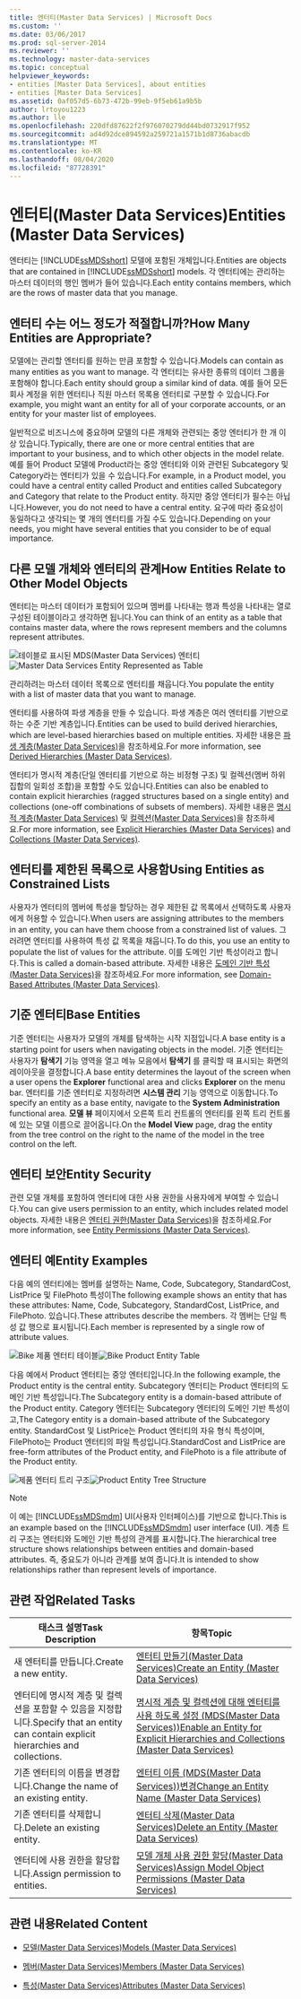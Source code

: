 ```yaml
---
title: 엔터티(Master Data Services) | Microsoft Docs
ms.custom: ''
ms.date: 03/06/2017
ms.prod: sql-server-2014
ms.reviewer: ''
ms.technology: master-data-services
ms.topic: conceptual
helpviewer_keywords:
- entities [Master Data Services], about entities
- entities [Master Data Services]
ms.assetid: 0af057d5-6b73-472b-99eb-9f5eb61a9b5b
author: lrtoyou1223
ms.author: lle
ms.openlocfilehash: 220dfd87622f2f976070279dd44bd0732917f952
ms.sourcegitcommit: ad4d92dce894592a259721a1571b1d8736abacdb
ms.translationtype: MT
ms.contentlocale: ko-KR
ms.lasthandoff: 08/04/2020
ms.locfileid: "87728391"
---
```

# <a name="entities-master-data-services"></a><span data-ttu-id="328ce-102">엔터티(Master Data Services)</span><span class="sxs-lookup"><span data-stu-id="328ce-102">Entities (Master Data Services)</span></span>
  <span data-ttu-id="328ce-103">엔터티는 [!INCLUDE[ssMDSshort](../includes/ssmdsshort-md.md)] 모델에 포함된 개체입니다.</span><span class="sxs-lookup"><span data-stu-id="328ce-103">Entities are objects that are contained in [!INCLUDE[ssMDSshort](../includes/ssmdsshort-md.md)] models.</span></span> <span data-ttu-id="328ce-104">각 엔터티에는 관리하는 마스터 데이터의 행인 멤버가 들어 있습니다.</span><span class="sxs-lookup"><span data-stu-id="328ce-104">Each entity contains members, which are the rows of master data that you manage.</span></span>  
  
## <a name="how-many-entities-are-appropriate"></a><span data-ttu-id="328ce-105">엔터티 수는 어느 정도가 적절합니까?</span><span class="sxs-lookup"><span data-stu-id="328ce-105">How Many Entities are Appropriate?</span></span>  
 <span data-ttu-id="328ce-106">모델에는 관리할 엔터티를 원하는 만큼 포함할 수 있습니다.</span><span class="sxs-lookup"><span data-stu-id="328ce-106">Models can contain as many entities as you want to manage.</span></span> <span data-ttu-id="328ce-107">각 엔터티는 유사한 종류의 데이터 그룹을 포함해야 합니다.</span><span class="sxs-lookup"><span data-stu-id="328ce-107">Each entity should group a similar kind of data.</span></span> <span data-ttu-id="328ce-108">예를 들어 모든 회사 계정을 위한 엔터티나 직원 마스터 목록용 엔터티로 구분할 수 있습니다.</span><span class="sxs-lookup"><span data-stu-id="328ce-108">For example, you might want an entity for all of your corporate accounts, or an entity for your master list of employees.</span></span>  
  
 <span data-ttu-id="328ce-109">일반적으로 비즈니스에 중요하며 모델의 다른 개체와 관련되는 중앙 엔터티가 한 개 이상 있습니다.</span><span class="sxs-lookup"><span data-stu-id="328ce-109">Typically, there are one or more central entities that are important to your business, and to which other objects in the model relate.</span></span> <span data-ttu-id="328ce-110">예를 들어 Product 모델에 Product라는 중앙 엔터티와 이와 관련된 Subcategory 및 Category라는 엔터티가 있을 수 있습니다.</span><span class="sxs-lookup"><span data-stu-id="328ce-110">For example, in a Product model, you could have a central entity called Product and entities called Subcategory and Category that relate to the Product entity.</span></span> <span data-ttu-id="328ce-111">하지만 중앙 엔터티가 필수는 아닙니다.</span><span class="sxs-lookup"><span data-stu-id="328ce-111">However, you do not need to have a central entity.</span></span> <span data-ttu-id="328ce-112">요구에 따라 중요성이 동일하다고 생각되는 몇 개의 엔터티를 가질 수도 있습니다.</span><span class="sxs-lookup"><span data-stu-id="328ce-112">Depending on your needs, you might have several entities that you consider to be of equal importance.</span></span>  
  
## <a name="how-entities-relate-to-other-model-objects"></a><span data-ttu-id="328ce-113">다른 모델 개체와 엔터티의 관계</span><span class="sxs-lookup"><span data-stu-id="328ce-113">How Entities Relate to Other Model Objects</span></span>  
 <span data-ttu-id="328ce-114">엔터티는 마스터 데이터가 포함되어 있으며 멤버를 나타내는 행과 특성을 나타내는 열로 구성된 테이블이라고 생각하면 됩니다.</span><span class="sxs-lookup"><span data-stu-id="328ce-114">You can think of an entity as a table that contains master data, where the rows represent members and the columns represent attributes.</span></span>  
  
 <span data-ttu-id="328ce-115">![테이블로 표시된 MDS(Master Data Services) 엔터티](../../2014/master-data-services/media/mds-conc-entity-table.gif "테이블로 표시된 MDS(Master Data Services) 엔터티")</span><span class="sxs-lookup"><span data-stu-id="328ce-115">![Master Data Services Entity Represented as Table](../../2014/master-data-services/media/mds-conc-entity-table.gif "Master Data Services Entity Represented as Table")</span></span>  
  
 <span data-ttu-id="328ce-116">관리하려는 마스터 데이터 목록으로 엔터티를 채웁니다.</span><span class="sxs-lookup"><span data-stu-id="328ce-116">You populate the entity with a list of master data that you want to manage.</span></span>  
  
 <span data-ttu-id="328ce-117">엔터티를 사용하여 파생 계층을 만들 수 있습니다. 파생 계층은 여러 엔터티를 기반으로 하는 수준 기반 계층입니다.</span><span class="sxs-lookup"><span data-stu-id="328ce-117">Entities can be used to build derived hierarchies, which are level-based hierarchies based on multiple entities.</span></span> <span data-ttu-id="328ce-118">자세한 내용은 [파생 계층&#40;Master Data Services&#41;](derived-hierarchies-master-data-services.md)을 참조하세요.</span><span class="sxs-lookup"><span data-stu-id="328ce-118">For more information, see [Derived Hierarchies &#40;Master Data Services&#41;](derived-hierarchies-master-data-services.md).</span></span>  
  
 <span data-ttu-id="328ce-119">엔터티가 명시적 계층(단일 엔터티를 기반으로 하는 비정형 구조) 및 컬렉션(멤버 하위 집합의 일회성 조합)을 포함할 수도 있습니다.</span><span class="sxs-lookup"><span data-stu-id="328ce-119">Entities can also be enabled to contain explicit hierarchies (ragged structures based on a single entity) and collections (one-off combinations of subsets of members).</span></span> <span data-ttu-id="328ce-120">자세한 내용은 [명시적 계층&#40;Master Data Services&#41;](../../2014/master-data-services/explicit-hierarchies-master-data-services.md) 및 [컬렉션&#40;Master Data Services&#41;](../../2014/master-data-services/collections-master-data-services.md)을 참조하세요.</span><span class="sxs-lookup"><span data-stu-id="328ce-120">For more information, see [Explicit Hierarchies &#40;Master Data Services&#41;](../../2014/master-data-services/explicit-hierarchies-master-data-services.md) and [Collections &#40;Master Data Services&#41;](../../2014/master-data-services/collections-master-data-services.md).</span></span>  
  
## <a name="using-entities-as-constrained-lists"></a><span data-ttu-id="328ce-121">엔터티를 제한된 목록으로 사용함</span><span class="sxs-lookup"><span data-stu-id="328ce-121">Using Entities as Constrained Lists</span></span>  
 <span data-ttu-id="328ce-122">사용자가 엔터티의 멤버에 특성을 할당하는 경우 제한된 값 목록에서 선택하도록 사용자에게 허용할 수 있습니다.</span><span class="sxs-lookup"><span data-stu-id="328ce-122">When users are assigning attributes to the members in an entity, you can have them choose from a constrained list of values.</span></span> <span data-ttu-id="328ce-123">그러려면 엔터티를 사용하여 특성 값 목록을 채웁니다.</span><span class="sxs-lookup"><span data-stu-id="328ce-123">To do this, you use an entity to populate the list of values for the attribute.</span></span> <span data-ttu-id="328ce-124">이를 도메인 기반 특성이라고 합니다.</span><span class="sxs-lookup"><span data-stu-id="328ce-124">This is called a domain-based attribute.</span></span> <span data-ttu-id="328ce-125">자세한 내용은 [도메인 기반 특성&#40;Master Data Services&#41;](../../2014/master-data-services/domain-based-attributes-master-data-services.md)을 참조하세요.</span><span class="sxs-lookup"><span data-stu-id="328ce-125">For more information, see [Domain-Based Attributes &#40;Master Data Services&#41;](../../2014/master-data-services/domain-based-attributes-master-data-services.md).</span></span>  
  
## <a name="base-entities"></a><span data-ttu-id="328ce-126">기준 엔터티</span><span class="sxs-lookup"><span data-stu-id="328ce-126">Base Entities</span></span>  
 <span data-ttu-id="328ce-127">기준 엔터티는 사용자가 모델의 개체를 탐색하는 시작 지점입니다.</span><span class="sxs-lookup"><span data-stu-id="328ce-127">A base entity is a starting point for users when navigating objects in the model.</span></span> <span data-ttu-id="328ce-128">기준 엔터티는 사용자가 **탐색기** 기능 영역을 열고 메뉴 모음에서 **탐색기** 를 클릭할 때 표시되는 화면의 레이아웃을 결정합니다.</span><span class="sxs-lookup"><span data-stu-id="328ce-128">A base entity determines the layout of the screen when a user opens the **Explorer** functional area and clicks **Explorer** on the menu bar.</span></span> <span data-ttu-id="328ce-129">엔터티를 기준 엔터티로 지정하려면 **시스템 관리** 기능 영역으로 이동합니다.</span><span class="sxs-lookup"><span data-stu-id="328ce-129">To specify an entity as a base entity, navigate to the **System Administration** functional area.</span></span> <span data-ttu-id="328ce-130">**모델 뷰** 페이지에서 오른쪽 트리 컨트롤의 엔터티를 왼쪽 트리 컨트롤에 있는 모델 이름으로 끌어옵니다.</span><span class="sxs-lookup"><span data-stu-id="328ce-130">On the **Model View** page, drag the entity from the tree control on the right to the name of the model in the tree control on the left.</span></span>  
  
## <a name="entity-security"></a><span data-ttu-id="328ce-131">엔터티 보안</span><span class="sxs-lookup"><span data-stu-id="328ce-131">Entity Security</span></span>  
 <span data-ttu-id="328ce-132">관련 모델 개체를 포함하여 엔터티에 대한 사용 권한을 사용자에게 부여할 수 있습니다.</span><span class="sxs-lookup"><span data-stu-id="328ce-132">You can give users permission to an entity, which includes related model objects.</span></span> <span data-ttu-id="328ce-133">자세한 내용은 [엔터티 권한&#40;Master Data Services&#41;](../../2014/master-data-services/entity-permissions-master-data-services.md)을 참조하세요.</span><span class="sxs-lookup"><span data-stu-id="328ce-133">For more information, see [Entity Permissions &#40;Master Data Services&#41;](../../2014/master-data-services/entity-permissions-master-data-services.md).</span></span>  
  
## <a name="entity-examples"></a><span data-ttu-id="328ce-134">엔터티 예</span><span class="sxs-lookup"><span data-stu-id="328ce-134">Entity Examples</span></span>  
 <span data-ttu-id="328ce-135">다음 예의 엔터티에는 멤버를 설명하는 Name, Code, Subcategory, StandardCost, ListPrice 및 FilePhoto 특성이</span><span class="sxs-lookup"><span data-stu-id="328ce-135">The following example shows an entity that has these attributes: Name, Code, Subcategory, StandardCost, ListPrice, and FilePhoto.</span></span> <span data-ttu-id="328ce-136">있습니다.</span><span class="sxs-lookup"><span data-stu-id="328ce-136">These attributes describe the members.</span></span> <span data-ttu-id="328ce-137">각 멤버는 단일 특성 값 행으로 표시됩니다.</span><span class="sxs-lookup"><span data-stu-id="328ce-137">Each member is represented by a single row of attribute values.</span></span>  
  
 <span data-ttu-id="328ce-138">![Bike 제품 엔터티 테이블](../../2014/master-data-services/media/mds-conc-entity-table-w-data.gif "Bike 제품 엔터티 테이블")</span><span class="sxs-lookup"><span data-stu-id="328ce-138">![Bike Product Entity Table](../../2014/master-data-services/media/mds-conc-entity-table-w-data.gif "Bike Product Entity Table")</span></span>  
  
 <span data-ttu-id="328ce-139">다음 예에서 Product 엔터티는 중앙 엔터티입니다.</span><span class="sxs-lookup"><span data-stu-id="328ce-139">In the following example, the Product entity is the central entity.</span></span> <span data-ttu-id="328ce-140">Subcategory 엔터티는 Product 엔터티의 도메인 기반 특성입니다.</span><span class="sxs-lookup"><span data-stu-id="328ce-140">The Subcategory entity is a domain-based attribute of the Product entity.</span></span> <span data-ttu-id="328ce-141">Category 엔터티는 Subcategory 엔터티의 도메인 기반 특성이고,</span><span class="sxs-lookup"><span data-stu-id="328ce-141">The Category entity is a domain-based attribute of the Subcategory entity.</span></span> <span data-ttu-id="328ce-142">StandardCost 및 ListPrice는 Product 엔터티의 자유 형식 특성이며, FilePhoto는 Product 엔터티의 파일 특성입니다.</span><span class="sxs-lookup"><span data-stu-id="328ce-142">StandardCost and ListPrice are free-form attributes of the Product entity, and FilePhoto is a file attribute of the Product entity.</span></span>  
  
 <span data-ttu-id="328ce-143">![제품 엔터티 트리 구조](../../2014/master-data-services/media/mds-conc-entity-ui.gif "제품 엔터티 트리 구조")</span><span class="sxs-lookup"><span data-stu-id="328ce-143">![Product Entity Tree Structure](../../2014/master-data-services/media/mds-conc-entity-ui.gif "Product Entity Tree Structure")</span></span>  
  
> [!NOTE]  
>  <span data-ttu-id="328ce-144">이 예는 [!INCLUDE[ssMDSmdm](../includes/ssmdsmdm-md.md)] UI(사용자 인터페이스)를 기반으로 합니다.</span><span class="sxs-lookup"><span data-stu-id="328ce-144">This is an example based on the [!INCLUDE[ssMDSmdm](../includes/ssmdsmdm-md.md)] user interface (UI).</span></span> <span data-ttu-id="328ce-145">계층 트리 구조는 엔터티와 도메인 기반 특성의 관계를 표시합니다.</span><span class="sxs-lookup"><span data-stu-id="328ce-145">The hierarchical tree structure shows relationships between entities and domain-based attributes.</span></span> <span data-ttu-id="328ce-146">즉, 중요도가 아니라 관계를 보여 줍니다.</span><span class="sxs-lookup"><span data-stu-id="328ce-146">It is intended to show relationships rather than represent levels of importance.</span></span>  
  
## <a name="related-tasks"></a><span data-ttu-id="328ce-147">관련 작업</span><span class="sxs-lookup"><span data-stu-id="328ce-147">Related Tasks</span></span>  
  
|<span data-ttu-id="328ce-148">태스크 설명</span><span class="sxs-lookup"><span data-stu-id="328ce-148">Task Description</span></span>|<span data-ttu-id="328ce-149">항목</span><span class="sxs-lookup"><span data-stu-id="328ce-149">Topic</span></span>|  
|----------------------|-----------|  
|<span data-ttu-id="328ce-150">새 엔터티를 만듭니다.</span><span class="sxs-lookup"><span data-stu-id="328ce-150">Create a new entity.</span></span>|[<span data-ttu-id="328ce-151">엔터티 만들기&#40;Master Data Services&#41;</span><span class="sxs-lookup"><span data-stu-id="328ce-151">Create an Entity &#40;Master Data Services&#41;</span></span>](../../2014/master-data-services/create-an-entity-master-data-services.md)|  
|<span data-ttu-id="328ce-152">엔터티에 명시적 계층 및 컬렉션을 포함할 수 있음을 지정합니다.</span><span class="sxs-lookup"><span data-stu-id="328ce-152">Specify that an entity can contain explicit hierarchies and collections.</span></span>|[<span data-ttu-id="328ce-153">명시적 계층 및 컬렉션에 대해 엔터티를 사용 하도록 설정 &#40;MDS(Master Data Services)&#41;</span><span class="sxs-lookup"><span data-stu-id="328ce-153">Enable an Entity for Explicit Hierarchies and Collections &#40;Master Data Services&#41;</span></span>](../../2014/master-data-services/enable-an-entity-for-explicit-hierarchies-and-collections-master-data-services.md)|  
|<span data-ttu-id="328ce-154">기존 엔터티의 이름을 변경합니다.</span><span class="sxs-lookup"><span data-stu-id="328ce-154">Change the name of an existing entity.</span></span>|[<span data-ttu-id="328ce-155">엔터티 이름 &#40;MDS(Master Data Services)&#41;변경</span><span class="sxs-lookup"><span data-stu-id="328ce-155">Change an Entity Name &#40;Master Data Services&#41;</span></span>](edit-an-entity-master-data-services.md)|  
|<span data-ttu-id="328ce-156">기존 엔터티를 삭제합니다.</span><span class="sxs-lookup"><span data-stu-id="328ce-156">Delete an existing entity.</span></span>|[<span data-ttu-id="328ce-157">엔터티 삭제&#40;Master Data Services&#41;</span><span class="sxs-lookup"><span data-stu-id="328ce-157">Delete an Entity &#40;Master Data Services&#41;</span></span>](../../2014/master-data-services/delete-an-entity-master-data-services.md)|  
|<span data-ttu-id="328ce-158">엔터티에 사용 권한을 할당합니다.</span><span class="sxs-lookup"><span data-stu-id="328ce-158">Assign permission to entities.</span></span>|[<span data-ttu-id="328ce-159">모델 개체 사용 권한 할당&#40;Master Data Services&#41;</span><span class="sxs-lookup"><span data-stu-id="328ce-159">Assign Model Object Permissions &#40;Master Data Services&#41;</span></span>](../../2014/master-data-services/assign-model-object-permissions-master-data-services.md)|  
  
## <a name="related-content"></a><span data-ttu-id="328ce-160">관련 내용</span><span class="sxs-lookup"><span data-stu-id="328ce-160">Related Content</span></span>  
  
-   [<span data-ttu-id="328ce-161">모델&#40;Master Data Services&#41;</span><span class="sxs-lookup"><span data-stu-id="328ce-161">Models &#40;Master Data Services&#41;</span></span>](../../2014/master-data-services/models-master-data-services.md)  
  
-   [<span data-ttu-id="328ce-162">멤버&#40;Master Data Services&#41;</span><span class="sxs-lookup"><span data-stu-id="328ce-162">Members &#40;Master Data Services&#41;</span></span>](../../2014/master-data-services/members-master-data-services.md)  
  
-   [<span data-ttu-id="328ce-163">특성&#40;Master Data Services&#41;</span><span class="sxs-lookup"><span data-stu-id="328ce-163">Attributes &#40;Master Data Services&#41;</span></span>](../../2014/master-data-services/attributes-master-data-services.md)  
  
  
